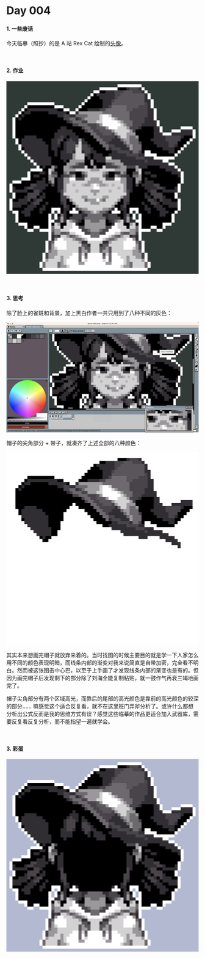 # Day 004

#### 1. 一些废话 

今天临摹（照抄）的是 A 站 Rex Cat 绘制的[头像](https://www.artstation.com/artwork/XBn4bl)。

<br>

#### 2. 作业

![女巫](../images/20230203/Sprite-0003.png)

<br>

#### 3. 思考

除了脸上的雀斑和背景，加上黑白作者一共只用到了八种不同的灰色：

![女巫](../images/20230203/screencut.png)

帽子的尖角部分 + 带子，就凑齐了上述全部的八种颜色：

![帽子](../images/20230203/Sprite-0004.png)

其实本来想画完帽子就放弃来着的。当时找图的时候主要目的就是学一下人家怎么用不同的颜色表现明暗，而线条内部的渐变对我来说简直是自带加密，完全看不明白。然而被这张图击中心巴，以至于上手画了才发现线条内部的渐变也是有的。但因为画完帽子后发现剩下的部分除了刘海全能复制粘贴，就一鼓作气再衰三竭地画完了。

帽子尖角部分有两个区域高光，而靠后的尾部的高光颜色是靠前的高光颜色的较深的部分…… 嘛感觉这个适合反复看，就不在这里班门弄斧分析了。或许什么都想分析出公式反而是我的思维方式有误？感觉这些临摹的作品更适合加入武器库，需要反复看反复分析，而不能指望一遍就学会。

<br>

#### 3. 彩蛋

![女巫](../images/20230203/Sprite-0005.png)

# 